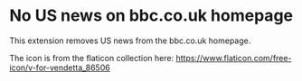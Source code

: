 # No US news on bbc.co.uk homepage

This extension removes US news from the bbc.co.uk homepage.

The icon is from the flaticon collection here: https://www.flaticon.com/free-icon/v-for-vendetta_86506